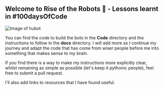 ## Welcome to Rise of the Robots :robot: - Lessons learnt in #100daysOfCode

![Image of hubot](https://github.com/msandfor/RiseOfTheRoBots/blob/master/images/hubot.jpg)

You can find the code to build the bots in the **Code** directory and the instructions to follow in the **docs** directory. I will add more as I continue my journey and adapt the code that has come from wiser people before me into something that makes sense to my brain.

If you find there is a way to make my instructions more explicitly clear, whilst remaining as simple as possible (let's keep it pythonic people), feel free to submit a pull request.

I'll also add links to resources that I have found useful.
